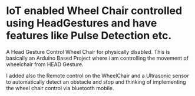 # IoT enabled Wheel Chair controlled using HeadGestures and have features like Pulse Detection etc.
A Head Gesture Control Wheel Chair for physically disabled.
This is basically an Arduino Based Project where i am controlling the movement of wheelchair from HEAD Gesture.

I added also the Remote control on the WheelChair and a Ultrasonic sensor to automatically detect an obstacle and stop and thinking of implementing the wheel chair control via bluetooth mobile.  
